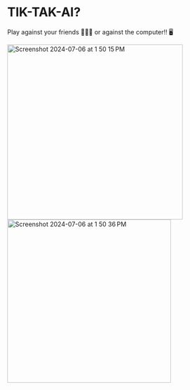 # TIK-TAK-AI?

Play against your friends 🙋🏽‍♂️ or against the computer!! 🖥️

<img width="400" alt="Screenshot 2024-07-06 at 1 50 15 PM" src="https://github.com/natedoesthings/TicTacToeApp/assets/123054755/9f352387-a3b0-4e41-b5f9-7bfc362efa19">

<img width="373" alt="Screenshot 2024-07-06 at 1 50 36 PM" src="https://github.com/natedoesthings/TicTacToeApp/assets/123054755/0ac6a361-2a4f-4cf8-bf9c-31ddbedae4c2">
